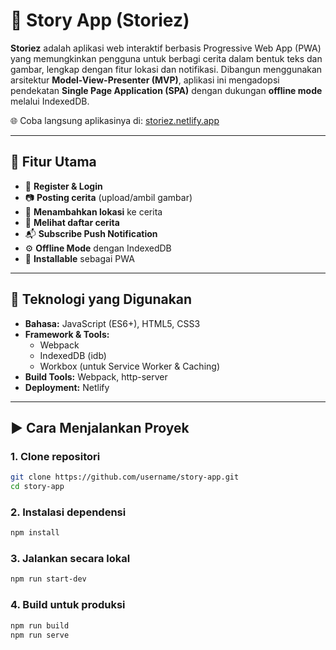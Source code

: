 # 📖 Story App (Storiez)

**Storiez** adalah aplikasi web interaktif berbasis Progressive Web App (PWA) yang memungkinkan pengguna untuk berbagi cerita dalam bentuk teks dan gambar, lengkap dengan fitur lokasi dan notifikasi. Dibangun menggunakan arsitektur **Model-View-Presenter (MVP)**, aplikasi ini mengadopsi pendekatan **Single Page Application (SPA)** dengan dukungan **offline mode** melalui IndexedDB.

🌐 Coba langsung aplikasinya di: [storiez.netlify.app](https://storiez.netlify.app)

---

## 🚀 Fitur Utama

- 🔐 **Register & Login**
- 📷 **Posting cerita** (upload/ambil gambar)
- 📍 **Menambahkan lokasi** ke cerita
- 📜 **Melihat daftar cerita**
- 📬 **Subscribe Push Notification**
- ⚙️ **Offline Mode** dengan IndexedDB
- 📱 **Installable** sebagai PWA

---

## 🧰 Teknologi yang Digunakan

- **Bahasa:** JavaScript (ES6+), HTML5, CSS3
- **Framework & Tools:**
  - Webpack
  - IndexedDB (idb)
  - Workbox (untuk Service Worker & Caching)
- **Build Tools:** Webpack, http-server
- **Deployment:** Netlify

---

## ▶️ Cara Menjalankan Proyek

### 1. Clone repositori

```bash
git clone https://github.com/username/story-app.git
cd story-app
```
### 2. Instalasi dependensi

```bash
npm install
```
### 3. Jalankan secara lokal

```bash
npm run start-dev
```
### 4. Build untuk produksi
```bash
npm run build
npm run serve
```
